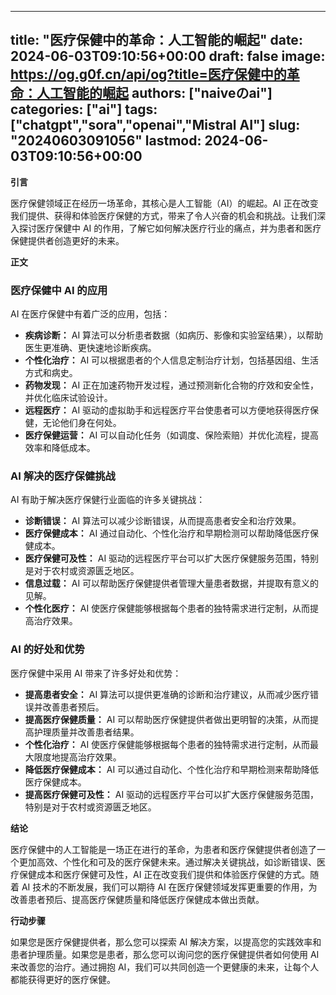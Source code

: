 
---
title: "医疗保健中的革命：人工智能的崛起"
date: 2024-06-03T09:10:56+00:00
draft: false
image: https://og.g0f.cn/api/og?title=医疗保健中的革命：人工智能的崛起
authors: ["naiveのai"]
categories: ["ai"]
tags: ["chatgpt","sora","openai","Mistral AI"]
slug: "20240603091056"
lastmod: 2024-06-03T09:10:56+00:00
---
**引言**

医疗保健领域正在经历一场革命，其核心是人工智能（AI）的崛起。AI 正在改变我们提供、获得和体验医疗保健的方式，带来了令人兴奋的机会和挑战。让我们深入探讨医疗保健中 AI 的作用，了解它如何解决医疗行业的痛点，并为患者和医疗保健提供者创造更好的未来。

**正文**

### 医疗保健中 AI 的应用

AI 在医疗保健中有着广泛的应用，包括：

- **疾病诊断：** AI 算法可以分析患者数据（如病历、影像和实验室结果），以帮助医生更准确、更快速地诊断疾病。
- **个性化治疗：** AI 可以根据患者的个人信息定制治疗计划，包括基因组、生活方式和病史。
- **药物发现：** AI 正在加速药物开发过程，通过预测新化合物的疗效和安全性，并优化临床试验设计。
- **远程医疗：** AI 驱动的虚拟助手和远程医疗平台使患者可以方便地获得医疗保健，无论他们身在何处。
- **医疗保健运营：** AI 可以自动化任务（如调度、保险索赔）并优化流程，提高效率和降低成本。

### AI 解决的医疗保健挑战

AI 有助于解决医疗保健行业面临的许多关键挑战：

- **诊断错误：** AI 算法可以减少诊断错误，从而提高患者安全和治疗效果。
- **医疗保健成本：** AI 通过自动化、个性化治疗和早期检测可以帮助降低医疗保健成本。
- **医疗保健可及性：** AI 驱动的远程医疗平台可以扩大医疗保健服务范围，特别是对于农村或资源匮乏地区。
- **信息过载：** AI 可以帮助医疗保健提供者管理大量患者数据，并提取有意义的见解。
- **个性化医疗：** AI 使医疗保健能够根据每个患者的独特需求进行定制，从而提高治疗效果。

### AI 的好处和优势

医疗保健中采用 AI 带来了许多好处和优势：

- **提高患者安全：** AI 算法可以提供更准确的诊断和治疗建议，从而减少医疗错误并改善患者预后。
- **提高医疗保健质量：** AI 可以帮助医疗保健提供者做出更明智的决策，从而提高护理质量并改善患者结果。
- **个性化治疗：** AI 使医疗保健能够根据每个患者的独特需求进行定制，从而最大限度地提高治疗效果。
- **降低医疗保健成本：** AI 可以通过自动化、个性化治疗和早期检测来帮助降低医疗保健成本。
- **提高医疗保健可及性：** AI 驱动的远程医疗平台可以扩大医疗保健服务范围，特别是对于农村或资源匮乏地区。

**结论**

医疗保健中的人工智能是一场正在进行的革命，为患者和医疗保健提供者创造了一个更加高效、个性化和可及的医疗保健未来。通过解决关键挑战，如诊断错误、医疗保健成本和医疗保健可及性，AI 正在改变我们提供和体验医疗保健的方式。随着 AI 技术的不断发展，我们可以期待 AI 在医疗保健领域发挥更重要的作用，为改善患者预后、提高医疗保健质量和降低医疗保健成本做出贡献。

**行动步骤**

如果您是医疗保健提供者，那么您可以探索 AI 解决方案，以提高您的实践效率和患者护理质量。如果您是患者，那么您可以询问您的医疗保健提供者如何使用 AI 来改善您的治疗。通过拥抱 AI，我们可以共同创造一个更健康的未来，让每个人都能获得更好的医疗保健。